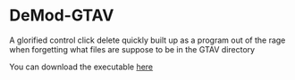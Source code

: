 # DeMod-GTAV
A glorified control click delete quickly built up as a program out of the rage when forgetting what files are suppose to be in the GTAV directory

You can download the executable [here](https://github.com/Trogiken/DeMod-GTAV/releases/download/1.6.20/DeModGTAV.exe)
